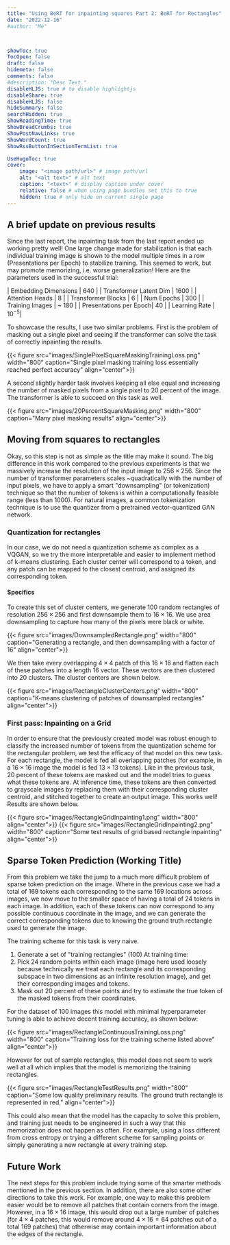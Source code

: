 ```yaml
---
title: "Using BeRT for inpainting squares Part 2: BeRT for Rectangles"
date: "2022-12-16"
#author: "Me"



showToc: true
TocOpen: false
draft: false
hidemeta: false
comments: false
#description: "Desc Text."
disableHLJS: true # to disable highlightjs
disableShare: true
disableHLJS: false
hideSummary: false
searchHidden: true
ShowReadingTime: true
ShowBreadCrumbs: true
ShowPostNavLinks: true
ShowWordCount: true
ShowRssButtonInSectionTermList: true

UseHugoToc: true
cover:
    image: "<image path/url>" # image path/url
    alt: "<alt text>" # alt text
    caption: "<text>" # display caption under cover
    relative: false # when using page bundles set this to true
    hidden: true # only hide on current single page
---
```



## A brief update on previous results

Since the last report, the inpainting task from the last report ended up working pretty well! One large change made for stabilization is that each individual training image is shown to the model multiple times in a row (Presentations per Epoch) to stabilize training. This seemed to work, but may promote memorizing, i.e. worse generalization! Here are the parameters used in the successful trial:


<!-- {{<table "table table-striped table-bordered">}}
|———-|———-| -->
| Embedding Dimensions | $640$   |
| Transformer Latent Dim | $1600$  |
| Attention Heads | $8$ | 
| Transformer Blocks | $6$ |
| Num Epochs | $300$ | 
| Training Images | ~ $180$ |
| Presentations per Epoch| $40$ |
| Learning Rate | $10^{-5}$| 
<!-- {{</table>}} -->

To showcase the results, I use two similar problems. First is the problem of masking out a single pixel and seeing if the transformer can solve the task of correctly inpainting the results.

{{< figure src="images/SinglePixelSquareMaskingTrainingLoss.png" width="800" caption="Single pixel masking training loss essentially reached perfect accuracy" align="center">}}

A second slightly harder task involves keeping all else equal and increasing the number of masked pixels from a single pixel to 20 percent of the image. The transformer is able to succeed on this task as well. 

{{< figure src="images/20PercentSquareMasking.png" width="800" caption="Many pixel masking results" align="center">}}


## Moving from squares to rectangles

Okay, so this step is not as simple as the title may make it sound. The big difference in this work compared to the previous experiments is that we massively increase the resolution of the input image to $256 \times 256$. Since the number of transformer parameters scales ~quadratically with the number of input pixels, we have to apply a smart "downsampling" (or tokenization) technique so that the number of tokens is within a computationally feasible range (less than 1000). For natural images, a common tokenization technique is to use the quantizer from a pretrained vector-quantized GAN network. 

### Quantization for rectangles

In our case, we do not need a quantization scheme as complex as a VQGAN, so we try the more interpretable and easier to implement method of k-means clustering. Each cluster center will correspond to a token, and any patch can be mapped to the closest centroid, and assigned its corresponding token. 

#### Specifics
To create this set of cluster centers, we generate 100 random rectangles of resolution $256 \times 256$ and first downsample them to $16 \times 16$. We use area downsampling to capture how many of the pixels were black or white.

{{< figure src="images/DownsampledRectangle.png" width="800" caption="Generating a rectangle, and then downsampling with a factor of 16" align="center">}}

We then take every overlapping $4\times4$ patch of this $16\times16$ and flatten each of these patches into a length $16$ vector. These vectors are then clustered into 20 clusters. The cluster centers are shown below.

{{< figure src="images/RectangleClusterCenters.png" width="800" caption="K-means clustering of patches of downsampled rectangles" align="center">}}


### First pass: Inpainting on a Grid

In order to ensure that the previously created model was robust enough to classify the increased number of tokens from the quantization scheme for the rectangular problem, we test the efficacy of that model on this new task. For each rectangle, the model is fed all overlapping patches (for example, in a $16\times16$ image the model is fed $13\times13$ tokens). Like in the previous task, 20 percent of these tokens are masked out and the model tries to guess what these tokens are. At inference time, these tokens are then converted to grayscale images by replacing them with their corresponding cluster centroid, and stitched together to create an output image. This works well! Results are shown below.

{{< figure src="images/RectangleGridInpainting1.png" width="800" align="center">}}
{{< figure src="images/RectangleGridInpainting2.png" width="800" caption="Some test results of grid based rectangle inpainting" align="center">}}

## Sparse Token Prediction (Working Title)

From this problem we take the jump to a much more difficult problem of sparse token prediction on the image. Where in the previous case we had a total of $169$ tokens each corresponding to the same $169$ locations across images, we now move to the smaller space of having a total of $24$ tokens in each image. In addition, each of these tokens can now correspond to any possible continuous coordinate in the image, and we can generate the correct corresponding tokens due to knowing the ground truth rectangle used to generate the image. 

The training scheme for this task is very naive.
1. Generate a set of "training rectangles" (100)
At training time:
2. Pick 24 random points within each image (image here used loosely because technically we treat each rectangle and its corresponding subspace in two dimensions as an infinite resolution image), and get their corresponding images and tokens. 
3. Mask out 20 percent of these points and try to estimate the true token of the masked tokens from their coordinates.

For the dataset of 100 images this model with minimal hyperparameter tuning is able to achieve decent training accuracy, as shown below:

{{< figure src="images/RectangleContinuousTrainingLoss.png" width="800" caption="Training loss for the training scheme listed above" align="center">}}

However for out of sample rectangles, this model does not seem to work well at all which implies that the model is memorizing the training rectangles. 

{{< figure src="images/RectangleTestResults.png" width="800" caption="Some low quality preliminary results. The ground truth rectangle is represented in red." align="center">}}

This could also mean that the model has the capacity to solve this problem, and training just needs to be engineered in such a way that this memorization does not happen as often. For example, using a loss different from cross entropy or trying a different scheme for sampling points or simply generating a new rectangle at every training step.


## Future Work

The next steps for this problem include trying some of the smarter methods mentioned in the previous section. In addition, there are also some other directions to take this work. For example, one way to make this problem easier would be to remove all patches that contain corners from the image. However, in a $16\times16$ image, this would drop out a large number of patches (for $4\times4$ patches, this would remove around $4\times16 = 64$ patches out of a total $169$ patches) that otherwise may contain important information about the edges of the rectangle. 